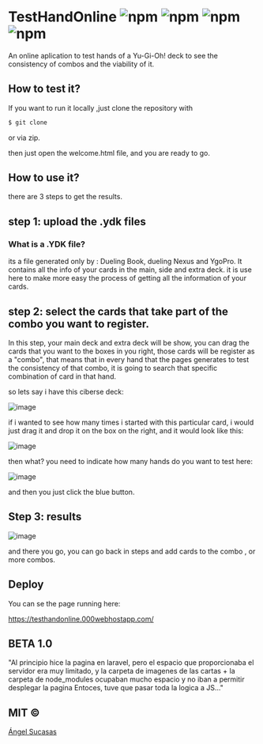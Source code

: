 # TestHandOnline ![npm](https://img.shields.io/badge/HTML-v.5-reed) ![npm](https://img.shields.io/badge/CSS-v-purple) ![npm](https://img.shields.io/badge/JS-v-orange) ![npm](https://img.shields.io/badge/Bootstrap-v.3.3-purple)
An online aplication to test hands  of a Yu-Gi-Oh! deck to see the consistency of combos and the viability of it.


## How to test it?

If you want to run it locally ,just clone the repository with 

```bash
$ git clone  
```
or via zip.

then just open the welcome.html file, and you are ready to go.

## How to use it?

there are 3 steps to get the results.

## step 1: upload the .ydk files

### What is a .YDK file?

its a file generated only by : Dueling Book, dueling Nexus and YgoPro. It contains all the info of your cards in the main, side and extra deck. 
it is use here to make more easy the process of getting all the information of your cards.

## step 2: select the cards that take part of the combo you want to register.

In this step, your main deck and extra deck will be show, you can drag the cards that you want to the boxes in you right, those cards will be register as a "combo",
that means that in every hand that the pages generates to test the consistency of that combo, it is going to search that specific combination of card in that hand.

so lets say i have this ciberse deck:

![image](https://user-images.githubusercontent.com/44983658/90335524-96bf3c80-dfa3-11ea-9f67-b7053d585cdf.png)

if i wanted to see how many times i started with this particular card, i would just drag it and drop it on the box on the right, and it would look like this:

![image](https://user-images.githubusercontent.com/44983658/90335699-c9b60000-dfa4-11ea-8f93-8c24735a65ba.png)

then what? you need to indicate how many hands do you want to test here:

![image](https://user-images.githubusercontent.com/44983658/90335724-f407bd80-dfa4-11ea-9cf5-1af7a3fb169b.png)

and then you just click the blue button.

## Step 3: results

![image](https://user-images.githubusercontent.com/44983658/90336069-595cae00-dfa7-11ea-89a9-dcb6dcdfb7d9.png)

and there you go, you can go back in steps and add cards to the combo , or more combos.

## Deploy

You can se the page running here:

https://testhandonline.000webhostapp.com/

## BETA 1.0

"Al principio hice la pagina en laravel, pero el espacio que proporcionaba el servidor era muy limitado, 
y la carpeta de imagenes de las cartas + la carpeta de node_modules ocupaban mucho espacio y no iban a permitir desplegar la pagina
Entoces, tuve que pasar toda la logica a JS..."

## MIT © 

[Ángel Sucasas](mailto:aasucasas.17@est.ucab.edu.ve)
